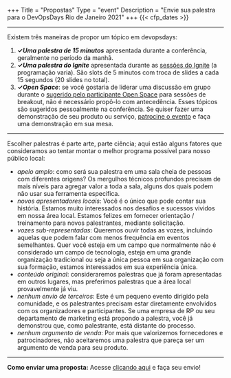 +++
Title = "Propostas"
Type = "event"
Description = "Envie sua palestra para o DevOpsDays Rio de Janeiro 2021"
+++
  {{< cfp_dates >}}

<hr>

Existem três maneiras de propor um tópico em devopsdays:
<ol>
  <li><strong>✓<em>Uma palestra de 15 minutos</em></strong> apresentada durante a conferência, geralmente no período da manhã. </li>
  <li><strong>✓<em>Uma palestra do Ignite</em></strong> apresentada durante as <a href="/pages/ignite-talks-format">sessões do Ignite</a> (a programação varia). São slots de 5 minutos com troca de slides a cada 15 segundos (20 slides no total). </li>
  <li><strong>✓<em>Open Space</em></strong>: se você gostaria de liderar uma discussão em grupo durante o <a href="/pages/open-space-format">sugerido pelo participante Open Space</a> para sessões de breakout, não é necessário propô-lo com antecedência. Esses tópicos são sugeridos pessoalmente na conferência. Se quiser fazer uma demonstração de seu produto ou serviço, <a href="../sponsor">patrocine o evento</a> e faça uma demonstração em sua mesa.
</ol>

<hr>

Escolher palestras é parte arte, parte ciência; aqui estão alguns fatores que consideramos ao tentar montar o melhor programa possível para nosso público local:

- _apelo amplo_: como será sua palestra em uma sala cheia de pessoas com diferentes origens? Os mergulhos técnicos profundos precisam de mais níveis para agregar valor a toda a sala, alguns dos quais podem não usar sua ferramenta específica.
- _novos apresentadores locais_: Você é o único que pode contar sua história. Estamos muito interessados ​​nos desafios e sucessos vividos em nossa área local. Estamos felizes em fornecer orientação / treinamento para novos palestrantes, mediante solicitação.
- _vozes sub-representadas_: Queremos ouvir todas as vozes, incluindo aquelas que podem falar com menos frequência em eventos semelhantes. Quer você esteja em um campo que normalmente não é considerado um campo de tecnologia, esteja em uma grande organização tradicional ou seja a única pessoa em sua organização com sua formação, estamos interessados ​​em sua experiência única.
- _conteúdo original_: consideraremos palestras que já foram apresentadas em outros lugares, mas preferimos palestras que a área local provavelmente já viu.
- _nenhum envio de terceiros_: Este é um pequeno evento dirigido pela comunidade, e os palestrantes precisam estar diretamente envolvidos com os organizadores e participantes. Se uma empresa de RP ou seu departamento de marketing está propondo a palestra, você já demonstrou que, como palestrante, está distante do processo.
- _nenhum argumento de venda_: Por mais que valorizemos fornecedores e patrocinadores, não aceitaremos uma palestra que pareça ser um argumento de venda para seu produto.

<hr>

<strong> Como enviar uma proposta:</strong> Acesse <a href="https://www.papercall.io/devopsdaysrio2021">clicando aqui</a> e faça seu envio!